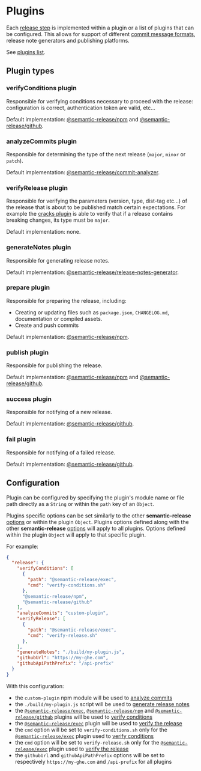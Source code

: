 # Plugins

Each [release step](../../README.md#release-steps) is implemented within a plugin or a list of plugins that can be configured. This allows for support of different [commit message formats](../../README.md#commit-message-format), release note generators and publishing platforms.

See [plugins list](../extending/plugins-list.md).

## Plugin types

### verifyConditions plugin

Responsible for verifying conditions necessary to proceed with the release: configuration is correct, authentication token are valid, etc...

Default implementation: [@semantic-release/npm](https://github.com/semantic-release/npm#verifyconditions) and [@semantic-release/github](https://github.com/semantic-release/github#verifyconditions).

### analyzeCommits plugin

Responsible for determining the type of the next release (`major`, `minor` or `patch`).

Default implementation: [@semantic-release/commit-analyzer](https://github.com/semantic-release/commit-analyzer).

### verifyRelease plugin

Responsible for verifying the parameters (version, type, dist-tag etc...) of the release that is about to be published match certain expectations. For example the [cracks plugin](https://github.com/semantic-release/cracks) is able to verify that if a release contains breaking changes, its type must be `major`.

Default implementation: none.

### generateNotes plugin

Responsible for generating release notes.

Default implementation: [@semantic-release/release-notes-generator](https://github.com/semantic-release/release-notes-generator).

### prepare plugin

Responsible for preparing the release, including:
- Creating or updating files such as `package.json`, `CHANGELOG.md`, documentation or compiled assets.
- Create and push commits

Default implementation: [@semantic-release/npm](https://github.com/semantic-release/npm#prepare).

### publish plugin

Responsible for publishing the release.

Default implementation: [@semantic-release/npm](https://github.com/semantic-release/npm#publish) and [@semantic-release/github](https://github.com/semantic-release/github#publish).

### success plugin

Responsible for notifying of a new release.

Default implementation: [@semantic-release/github](https://github.com/semantic-release/github#success).

### fail plugin

Responsible for notifying of a failed release.

Default implementation: [@semantic-release/github](https://github.com/semantic-release/github#fail).

## Configuration

Plugin can be configured by specifying the plugin's module name or file path directly as a `String` or within the `path` key of an `Object`.

Plugins specific options can be set similarly to the other **semantic-release** [options](configuration.md#options) or within the plugin `Object`. Plugins options defined along with the other **semantic-release** [options](configuration.md#options) will apply to all plugins. Options defined within the plugin `Object` will apply to that specific plugin.

For example:
```json
{
  "release": {
    "verifyConditions": [
      {
        "path": "@semantic-release/exec",
        "cmd": "verify-conditions.sh"
      },
      "@semantic-release/npm",
      "@semantic-release/github"
    ],
    "analyzeCommits": "custom-plugin",
    "verifyRelease": [
      {
        "path": "@semantic-release/exec",
        "cmd": "verify-release.sh"
      },
    ],
    "generateNotes": "./build/my-plugin.js",
    "githubUrl": "https://my-ghe.com",
    "githubApiPathPrefix": "/api-prefix"
  }
}
```

With this configuration:
- the `custom-plugin` npm module will be used to [analyze commits](#analyzecommits-plugin)
- the `./build/my-plugin.js` script will be used to [generate release notes](#generatenotes-plugin)
- the [`@semantic-release/exec`](https://github.com/semantic-release/exec),  [`@semantic-release/npm`](https://github.com/semantic-release/npm) and [`@semantic-release/github`](https://github.com/semantic-release/github) plugins will be used to [verify conditions](#verifyconditions-plugin)
- the [`@semantic-release/exec`](https://github.com/semantic-release/exec) plugin will be used to [verify the release](#verifyrelease-plugin)
- the `cmd` option will be set to `verify-conditions.sh` only for the [`@semantic-release/exec`](https://github.com/semantic-release/exec) plugin used to [verify conditions](#verifyconditions-plugin)
- the `cmd` option will be set to `verify-release.sh` only for the [`@semantic-release/exec`](https://github.com/semantic-release/exec) plugin used to [verify the release](#verifyrelease-plugin)
- the `githubUrl` and `githubApiPathPrefix` options will be set to respectively `https://my-ghe.com` and `/api-prefix` for all plugins
